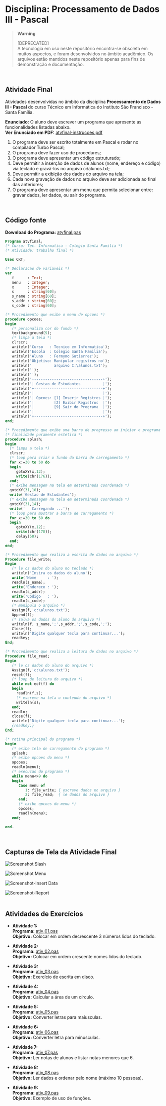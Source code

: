 # Disciplina: Processamento de Dados III - Pascal

> **Warning**
> 
> [DEPRECATED]  
> A tecnologia em uso neste repositório encontra-se obsoleta em muitos aspectos, e foram desenvolvidos no âmbito acadêmico. Os arquivos estão mantidos neste repositório apenas para fins de demonstração e documentação. 
<br />

## Atividade Final

Atividades desenvolvidas no âmbito da disciplina **Processamento de Dados III - Pascal** do curso Técnico em Informática do Instituto São Francisco - Santa Família.
<br />

**Enunciado:** O aluno deve escrever um programa que apresente as funcionalidades listadas abaixo.  
**Ver Enunciado em PDF:** [atvfinal-instrucoes.pdf](src/atvfinal-instrucoes.pdf)
<br>
1. O programa deve ser escrito totalmente em Pascal e rodar no compilador Turbo Pascal;
2. O programa deve fazer uso de procedures;
3. O programa deve apresentar um código estruturado;
4. Deve permitir a inserção de dados de alunos (nome, endereço e código) via teclado e gravá-los no arquivo c:\alunos.txt;
5. Deve permitir a exibição dos dados do arquivo na tela;
6. Cada nova gravação de dados no arquivo deve ser adicionada ao final das anteriores; 
7. O programa deve apresentar um menu que permita selecionar entre: gravar dados, ler dados, ou sair do programa.  
<br />


## Código fonte

**Download do Programa:** [atvfinal.pas](src/atvfinal.pas)  
```pascal
Program atvfinal;
(* Curso: Tec. Informatica - Colegio Santa Familia *)
(* Atividade: trabalho final *)

Uses CRT;

(* Declaracao de variaveis *)
var
   f      : Text;
   menu   : Integer;
   x      : Integer;
   s      : string[60];
   s_name : string[60];
   s_addr : string[60];
   s_code : string[60];

(* Procedimento que exibe o menu de opcoes *)
procedure opcoes;
begin
   (* personaliza cor do fundo *)
   textbackground(9);
   (* limpa a tela *)
   clrscr;
   writeln('Curso   : Tecnico em Informatica');
   writeln('Escola  : Colegio Santa Familia');
   writeln('Aluno   : Fermyno Gutierrez');
   writeln('Objetivo: Manipular registros no');
   writeln('          arquivo C:\alunos.txt');
   writeln('');
   writeln('');
   writeln('+-------------------------------+');  
   writeln('| Gestao de Estudantes          |');  
   writeln('+-------------------------------+');  
   writeln('|                               |');
   writeln('| Opcoes: [1] Inserir Registros |');
   writeln('|         [2] Exibir Registros  |');
   writeln('|         [9] Sair do Programa  |');
   writeln('|                               |');
   writeln('+-------------------------------+');  
end;

(* Procedimento que exibe uma barra de progresso ao iniciar o programa *)
(* finalidade puramente estetica *)
procedure splash;
begin
  (* limpa a tela *)
  clrscr;
  (* loop para criar o fundo da barra de carregamento *)
  for x:=30 to 50 do
  begin
     gotoXY(x,12);
     write(chr(176));
  end;
  (* exibe mensagem na tela em determinada coordenada *)
  gotoXY(31,10);
  write('Gestao de Estudantes');
  (* exibe mensagem na tela em determinada coordenada *)
  gotoXY(31,14);
  write('   Carregando ...');
  (* loop para mostrar a barra de carregamento *)
  for x:=30 to 50 do
  begin
     gotoXY(x,12);
     write(chr(178));
     delay(50);
  end;
end;

(* Procedimento que realiza a escrita de dados no arquivo *)
Procedure file_write;
Begin
   (* le os dados do aluno no teclado *)
   writeln('Insira os dados do aluno');   
   write('Nome     : ');   
   readln(s_name);
   write('Endereco : ');   
   readln(s_addr);
   write('Codigo   : ');   
   readln(s_code);
   (* manipula o arquivo *)
   Assign(f,'c:\alunos.txt');
   Append(f);
   (* salva os dados do aluno do arquivo *)
   writeln(f, s_name,';',s_addr,';',s_code,';');
   Close(f);
   writeln('Digite qualquer tecla para continuar...');
   readkey;
End;

(* Procedimento que realiza a leitura de dados no arquivo *)
Procedure file_read;
Begin
   (* le os dados do aluno do arquivo *)
   Assign(f,'c:\alunos.txt');
   reset(f);
   (* loop de leitura do arquivo *)
   while not eof(f) do
   begin
     readln(f,s);
	 (* escreve na tela o conteudo do arquivo *)
     writeln(s);
   end;
   readln;
   close(f);
   writeln('Digite qualquer tecla para continuar...');
   {readkey;}
End;

(* rotina principal do programa *)
begin
   (* exibe tela de carregamento do programa *)
   splash;
   (* exibe opcoes do menu *)
   opcoes;
   readln(menu);
   (* execucao do programa *)
   while menu<>9 do
   begin
      Case menu of
         1: file_write; { escreve dados no arquivo }
         2: file_read;  { le dados do arquivo }
      end;
      (* exibe opcoes do menu *)
      opcoes;
      readln(menu);	  
   end;

end.
```
<br />

## Capturas de Tela da Atividade Final

![Screenshot Slash](images/screenshot-01.png)  

![Screenshot Menu](images/screenshot-02.png)  

![Screenshot-Insert Data](images/screenshot-03.png)  

![Screenshot-Report](images/screenshot-04.png)  
<br />


## Atividades de Exercícios

* **Atividade 1:**  
  **Programa:** [ativ_01.pas](src/ativ_01.pas)  
  **Objetivo:** Colocar em ordem decrescente 3 números lidos do teclado.

* **Atividade 2:**  
  **Programa:** [ativ_02.pas](src/ativ_02.pas)  
  **Objetivo:** Colocar em ordem crescente nomes lidos do teclado.  

* **Atividade 3:**  
  **Programa:** [ativ_03.pas](src/ativ_03.pas)  
  **Objetivo:** Exercício de escrita em disco.
  
* **Atividade 4:**  
  **Programa:** [ativ_04.pas](src/ativ_04.pas)  
  **Objetivo:** Calcular a área de um círculo.
  
* **Atividade 5:**  
  **Programa:** [ativ_05.pas](src/ativ_05.pas)  
  **Objetivo:** Converter letras para maiusculas.

* **Atividade 6:**  
  **Programa:** [ativ_06.pas](src/ativ_06.pas)  
  **Objetivo:** Converter letra para minusculas.

* **Atividade 7:**  
  **Programa:** [ativ_07.pas](src/ativ_07.pas)  
  **Objetivo:** Ler notas de alunos e listar notas menores que 6.

* **Atividade 8:**  
  **Programa:** [ativ_08.pas](src/ativ_08.pas)  
  **Objetivo:** Ler dados e ordenar pelo nome (máximo 10 pessoas).

* **Atividade 9:**  
  **Programa:** [ativ_09.pas](src/ativ_09.pas)  
  **Objetivo:** Exemplo de uso de funções.
  
<br />
<br />
